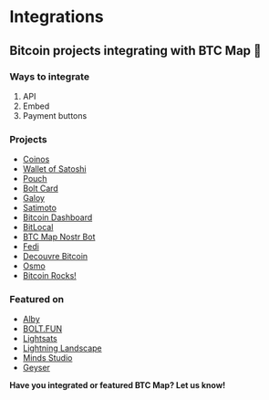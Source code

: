 # Integrations

## Bitcoin projects integrating with BTC Map 🙏

### Ways to integrate

1. API
2. Embed
3. Payment buttons

### Projects

- [Coinos](https://coinos.io/)
- [Wallet of Satoshi](https://www.walletofsatoshi.com/)
- [Pouch](https://pouch.ph/)
- [Bolt Card](https://www.boltcard.org/)
- [Galoy](https://galoy.io/)
- [Satimoto](https://satimoto.com/)
- [Bitcoin Dashboard](https://bitcoin-primodata.streamlit.app/)
- [BitLocal](https://www.bitlocal.app/)
- [BTC Map Nostr Bot](https://github.com/BcnBitcoinOnly/btcmap-bot)
- [Fedi](https://www.fedi.xyz/)
- [Decouvre Bitcoin](https://decouvrebitcoin.fr/ambassadeurs/)
- [Osmo](https://www.osmowallet.com/)
- [Bitcoin Rocks!](https://bitcoin.rocks/)

### Featured on

- [Alby](https://getalby.com/)
- [BOLT.FUN](https://makers.bolt.fun/project/btcmap)
- [Lightsats](https://lightsats.com/guide/spend)
- [Lightning Landscape](https://www.lightning-landscape.net/projects?modal=projectDetails&params=JTdCJTIycHJvamVjdElkJTIyJTNBJTIycmVjbHRBVGliNUI1Wm1vUm8lMjIlN0Q%3D)
- [Minds Studio](https://mindsstudio.com/projects/adopting-bitcoin/)
- [Geyser](https://geyser.fund/projects/btcmap)

**Have you integrated or featured BTC Map? Let us know!**
